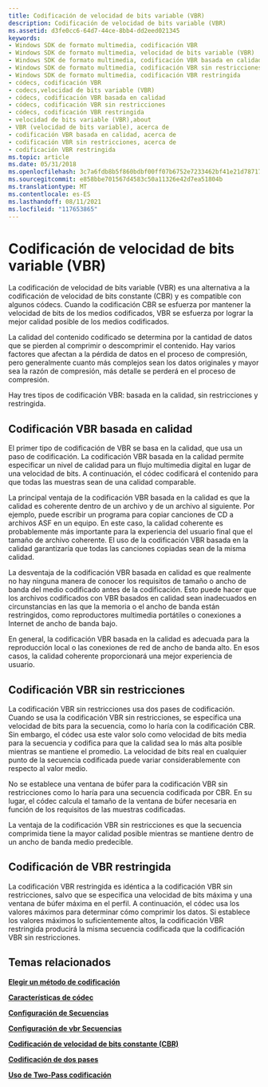```yaml
---
title: Codificación de velocidad de bits variable (VBR)
description: Codificación de velocidad de bits variable (VBR)
ms.assetid: d3fe0cc6-64d7-44ce-8bb4-dd2eed021345
keywords:
- Windows SDK de formato multimedia, codificación VBR
- Windows SDK de formato multimedia, velocidad de bits variable (VBR)
- Windows SDK de formato multimedia, codificación VBR basada en calidad
- Windows SDK de formato multimedia, codificación VBR sin restricciones
- Windows SDK de formato multimedia, codificación VBR restringida
- códecs, codificación VBR
- codecs,velocidad de bits variable (VBR)
- códecs, codificación VBR basada en calidad
- códecs, codificación VBR sin restricciones
- códecs, codificación VBR restringida
- velocidad de bits variable (VBR),about
- VBR (velocidad de bits variable), acerca de
- codificación VBR basada en calidad, acerca de
- codificación VBR sin restricciones, acerca de
- codificación VBR restringida
ms.topic: article
ms.date: 05/31/2018
ms.openlocfilehash: 3c7a6fdb8b5f860bdbf00ff07b6752e7233462bf41e21d78717118242a96f2ac
ms.sourcegitcommit: e858bbe701567d4583c50a11326e42d7ea51804b
ms.translationtype: MT
ms.contentlocale: es-ES
ms.lasthandoff: 08/11/2021
ms.locfileid: "117653865"
---
```

# <a name="variable-bit-rate-vbr-encoding"></a>Codificación de velocidad de bits variable (VBR)

La codificación de velocidad de bits variable (VBR) es una alternativa a la codificación de velocidad de bits constante (CBR) y es compatible con algunos códecs. Cuando la codificación CBR se esfuerza por mantener la velocidad de bits de los medios codificados, VBR se esfuerza por lograr la mejor calidad posible de los medios codificados.

La calidad del contenido codificado se determina por la cantidad de datos que se pierden al comprimir o descomprimir el contenido. Hay varios factores que afectan a la pérdida de datos en el proceso de compresión, pero generalmente cuanto más complejos sean los datos originales y mayor sea la razón de compresión, más detalle se perderá en el proceso de compresión.

Hay tres tipos de codificación VBR: basada en la calidad, sin restricciones y restringida.

## <a name="quality-based-vbr-encoding"></a>Codificación VBR basada en calidad

El primer tipo de codificación de VBR se basa en la calidad, que usa un paso de codificación. La codificación VBR basada en la calidad permite especificar un nivel de calidad para un flujo multimedia digital en lugar de una velocidad de bits. A continuación, el códec codificará el contenido para que todas las muestras sean de una calidad comparable.

La principal ventaja de la codificación VBR basada en la calidad es que la calidad es coherente dentro de un archivo y de un archivo al siguiente. Por ejemplo, puede escribir un programa para copiar canciones de CD a archivos ASF en un equipo. En este caso, la calidad coherente es probablemente más importante para la experiencia del usuario final que el tamaño de archivo coherente. El uso de la codificación VBR basada en la calidad garantizaría que todas las canciones copiadas sean de la misma calidad.

La desventaja de la codificación VBR basada en calidad es que realmente no hay ninguna manera de conocer los requisitos de tamaño o ancho de banda del medio codificado antes de la codificación. Esto puede hacer que los archivos codificados con VBR basados en calidad sean inadecuados en circunstancias en las que la memoria o el ancho de banda están restringidos, como reproductores multimedia portátiles o conexiones a Internet de ancho de banda bajo.

En general, la codificación VBR basada en la calidad es adecuada para la reproducción local o las conexiones de red de ancho de banda alto. En esos casos, la calidad coherente proporcionará una mejor experiencia de usuario.

## <a name="unconstrained-vbr-encoding"></a>Codificación VBR sin restricciones

La codificación VBR sin restricciones usa dos pases de codificación. Cuando se usa la codificación VBR sin restricciones, se especifica una velocidad de bits para la secuencia, como lo haría con la codificación CBR. Sin embargo, el códec usa este valor solo como velocidad de bits media para la secuencia y codifica para que la calidad sea lo más alta posible mientras se mantiene el promedio. La velocidad de bits real en cualquier punto de la secuencia codificada puede variar considerablemente con respecto al valor medio.

No se establece una ventana de búfer para la codificación VBR sin restricciones como lo haría para una secuencia codificada por CBR. En su lugar, el códec calcula el tamaño de la ventana de búfer necesaria en función de los requisitos de las muestras codificadas.

La ventaja de la codificación VBR sin restricciones es que la secuencia comprimida tiene la mayor calidad posible mientras se mantiene dentro de un ancho de banda medio predecible.

## <a name="constrained-vbr-encoding"></a>Codificación de VBR restringida

La codificación VBR restringida es idéntica a la codificación VBR sin restricciones, salvo que se especifica una velocidad de bits máxima y una ventana de búfer máxima en el perfil. A continuación, el códec usa los valores máximos para determinar cómo comprimir los datos. Si establece los valores máximos lo suficientemente altos, la codificación VBR restringida producirá la misma secuencia codificada que la codificación VBR sin restricciones.

## <a name="related-topics"></a>Temas relacionados

<dl> <dt>

[**Elegir un método de codificación**](choosing-an-encoding-method.md)
</dt> <dt>

[**Características de códec**](codec-features.md)
</dt> <dt>

[**Configuración de Secuencias**](configuring-streams.md)
</dt> <dt>

[**Configuración de vbr Secuencias**](configuring-vbr-streams.md)
</dt> <dt>

[**Codificación de velocidad de bits constante (CBR)**](constant-bit-rate--cbr--encoding.md)
</dt> <dt>

[**Codificación de dos pases**](two-pass-encoding.md)
</dt> <dt>

[**Uso de Two-Pass codificación**](using-two-pass-encoding.md)
</dt> </dl>

 

 




